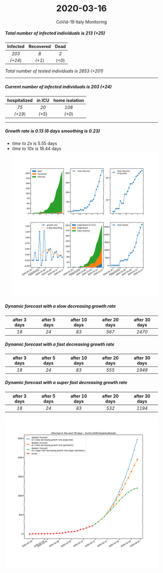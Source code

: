 <div align='center'>

# 2020-03-16
CoVid-19 Italy Monitoring
</div>

##### Total number of infected individuals is 213 (+25)
Infected | Recovered | Dead
:---: | :---: | :---:
*203* | *8* | *2*
*(+24*) | *(+1*) | (*+0*)

*Total number of tested individuals is 2653 (+201)*
***
##### Current number of infected individuals is 203 (+24)
hospitalized | in ICU | home isolation
:---: | :---: | :---:
*75* |*20* |*108*
*(+19*) |*(+5*) |*(+0*)
***
##### Growth rate is 0.13 (6 days smoothing is 0.23)
- *time to 2x* is 5.55 days
- *time to 10x* is 18.44 days
![stats][stats]

##### Dynamic forecast with a slow decreasing growth rate
after 3 days | after 5 days | after 10 days | after 20 days | after 30 days
:---: | :---: | :---: | :---: | :---:
*18* |*24* |*83* |*567* |*2470*
##### Dynamic forecast with a fast decreasing growth rate
after 3 days | after 5 days | after 10 days | after 20 days | after 30 days
:---: | :---: | :---: | :---: | :---:
*18* |*24* |*83* |*555* |*1949*
##### Dynamic forecast with a super fast decreasing growth rate
after 3 days | after 5 days | after 10 days | after 20 days | after 30 days
:---: | :---: | :---: | :---: | :---:
*18* |*24* |*83* |*532* |*1194*


![dynamic_forecast][dynamic_forecast]

[stats]: stats_Sicilia.png
[dynamic_forecast]: dynamic_forecast_Sicilia.png
